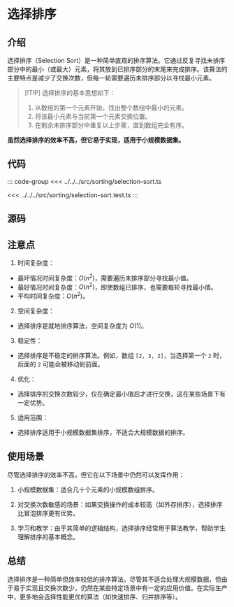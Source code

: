 # 选择排序

## 介绍

选择排序（Selection Sort）是一种简单直观的排序算法。它通过反复寻找未排序部分中的最小（或最大）元素，将其放到已排序部分的末尾来完成排序。该算法的主要特点是减少了交换次数，但每一轮需要遍历未排序部分以寻找最小元素。

> [!TIP] 选择排序的基本思想如下：
>
> 1. 从数组的第一个元素开始，找出整个数组中最小的元素。
> 2. 将该最小元素与当前第一个元素交换位置。
> 3. 在剩余未排序部分中重复以上步骤，直到数组完全有序。

**虽然选择排序的效率不高，但它易于实现，适用于小规模数据集。**

## 代码

::: code-group
<<< ../../../src/sorting/selection-sort.ts

<<< ../../../src/sorting/selection-sort.test.ts
:::

## 源码

<SourceGroup/>

## 注意点

1. 时间复杂度：

- 最坏情况时间复杂度：$O(n^2)$，需要遍历未排序部分寻找最小值。
- 最好情况时间复杂度：$O(n^2)$，即使数组已排序，也需要每轮寻找最小值。
- 平均时间复杂度：$O(n^2)$。

2. 空间复杂度：

- 选择排序是就地排序算法，空间复杂度为 $O(1)$。

3. 稳定性：

- 选择排序是不稳定的排序算法。例如，数组 `[2, 3, 2]`，当选择第一个 `2` 时，后面的 `2` 可能会被移动到前面。

4. 优化：

- 选择排序的交换次数较少，仅在确定最小值后才进行交换，这在某些场景下有一定优势。

5. 适用范围：

- 选择排序适用于小规模数据集排序，不适合大规模数据的排序。

## 使用场景

尽管选择排序的效率不高，但它在以下场景中仍然可以发挥作用：

1. 小规模数据集：适合几十个元素的小规模数组排序。

2. 对交换次数敏感的场景：如果交换操作的成本较高（如外存排序），选择排序比冒泡排序更有优势。

3. 学习和教学：由于其简单的逻辑结构，选择排序经常用于算法教学，帮助学生理解排序的基本概念。

## 总结

选择排序是一种简单但效率较低的排序算法。尽管其不适合处理大规模数据，但由于易于实现且交换次数少，仍然在某些特定场景中有一定的应用价值。在实际生产中，更多地会选择性能更优的算法（如快速排序、归并排序等）。
